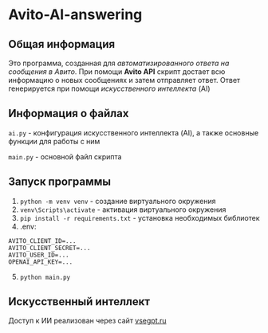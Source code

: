 # Avito-AI-answering
## Общая информация

Это программа, созданная для _автоматизированного ответа на сообщения в Авито_. При помощи **Avito API** скрипт достает всю информацию о новых сообщениях и затем отправляет ответ. Ответ генерируется при помощи _искусственного интеллекта_ (AI) 

## Информация о файлах

```ai.py``` - конфигурация искусственного интеллекта (AI), а также основные функции для работы с ним
 
```main.py``` - основной файл скрипта

## Запуск программы

1. `python -m venv venv` - создание виртуального окружения
2. `venv\Scripts\activate` - активация виртуального окружения
3. `pip install -r requirements.txt` - установка необходимых библиотек
4. .env:
```
AVITO_CLIENT_ID=...
AVITO_CLIENT_SECRET=...
AVITO_USER_ID=...
OPENAI_API_KEY=...
```
5. `python main.py`

## Искусственный интеллект

Доступ к ИИ реализован через сайт [vsegpt.ru](vsepgt.ru) 